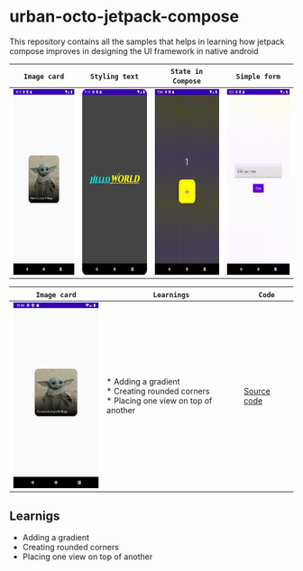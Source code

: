 # urban-octo-jetpack-compose
This repository contains all the samples that helps in learning how jetpack compose improves in designing the UI framework in native android


| **`Image card`** | **`Styling text`** | **`State in Compose`** | **`Simple form`** |
| ---------------- | ------------------ | ---------------------- | ----------------- |
| <img src="https://github.com/devrath/urban-octo-jetpack-compose/blob/main/assets/outputs/imagecard.png" width="160" height="330"/> | <img src="https://github.com/devrath/urban-octo-jetpack-compose/blob/main/assets/outputs/stylingtext.png" width="160" height="330"/> | <img src="https://github.com/devrath/urban-octo-jetpack-compose/blob/main/assets/outputs/state.gif" width="160" height="330"/> | <img src="https://github.com/devrath/urban-octo-jetpack-compose/blob/main/assets/outputs/simpleform.gif" width="160" height="330"/> |

| **`Image card`** | **`Learnings`** | **`Code`** |
| ---------------- | --------------- | ---------- |
| <img src="https://github.com/devrath/urban-octo-jetpack-compose/blob/main/assets/outputs/imagecard.png" width="160" height="330"/> | * Adding a gradient <br/> * Creating rounded corners <br/> * Placing one view on top of another | [Source code](https://github.com/devrath/urban-octo-jetpack-compose/blob/main/Applications/Application/app/src/main/java/com/istudio/code/demos/imageCard/ImageCardActivity.kt) |



## Learnigs
* Adding a gradient 
* Creating rounded corners
* Placing one view on top of another
